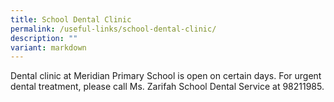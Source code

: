 ```yaml
---
title: School Dental Clinic
permalink: /useful-links/school-dental-clinic/
description: ""
variant: markdown
---
```

Dental clinic at Meridian Primary School is open on certain days. For urgent dental treatment, please call Ms. Zarifah School Dental Service at 98211985.<br><br>

<div><br>
</div>
